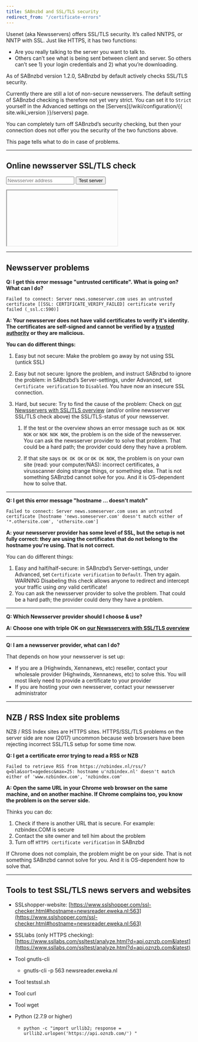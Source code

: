 ```yaml
---
title: SABnzbd and SSL/TLS security
redirect_from: "/certificate-errors"
---
```

Usenet (aka Newsservers) offers SSL/TLS security. It’s called NNTPS, or NNTP with SSL. Just like HTTPS, it has two functions:

* Are you really talking to the server you want to talk to.
* Others can’t see what is being sent between client and server. So others can’t see 1) your login credentials and 2) what you’re downloading.

As of SABnzbd version 1.2.0, SABnzbd by default actively checks SSL/TLS security.

Currently there are still a lot of non-secure newsservers. The default setting of SABnzbd checking is therefore not yet very strict. You can set it to `Strict` yourself in the Advanced settings on the [Servers](/wiki/configuration/{{ site.wiki_version }}/servers) page.

You can completely turn off SABnzbd’s security checking, but then your connection does not offer you the security of the two functions above.

This page tells what to do in case of problems.

-------------------

Online newsserver SSL/TLS check
-------------------

<form class="form-inline newsserver-test">
  <div class="form-group">
    <input type="text" class="form-control" id="newsserver-address" placeholder="Newsserver address">
    <button type="submit" class="btn btn-success">Test server <span class="glyphicon glyphicon-chevron-right"></span></button>
  </div>
</form>

<div class="progress newsserver-progress">
    <div class="progress-bar progress-bar-success progress-bar-striped active"></div>
</div>

<iframe id="newsserver-test-result" src=""></iframe>

<script type="text/javascript">
    $('.newsserver-test').on('submit', function() {
        // Clear first
        $('#newsserver-test-result').attr('src', '')
        // Show loading box
        $('.progress').show()
        // Fill the url
        $('#newsserver-test-result').attr('src', 'https://www.appelboor.com/cgi-bin/check_newsserver.py?server=' + $('#newsserver-address').val())
        // Track
        ga('send', 'event', 'servercheck', 'click', $('#newsserver-address').val(), {
                'transport': 'beacon'
            });
        return false
    })
    // Do the magic when done
    $('#newsserver-test-result').on('load', function() {
        $('.progress').hide()
        $(this).show();
    });

</script>


-------------------

Newsserver problems
-------------------
**Q: I get this error message "untrusted certificate". What is going on? What can I do?**

    Failed to connect: Server news.someserver.com uses an untrusted certificate [[SSL: CERTIFICATE_VERIFY_FAILED] certificate verify failed (_ssl.c:590)]

**A: Your newsserver does not have valid certificates to verify it's identity. The certificates are self-signed and cannot be verified by a [trusted authority](https://en.wikipedia.org/wiki/Certificate_authority) or they are malicious.**

**You can do different things:**

1. Easy but not secure: Make the problem go away by not using SSL (untick SSL)
2. Easy but not secure: Ignore the problem, and instruct SABnzbd to ignore the problem: in SABnzbd’s Server-settings, under Advanced, set `Certificate verification` to `Disabled`. You have now an insecure SSL connection.
3. Hard, but secure: Try to find the cause of the problem: Check on [our Newsservers with SSL/TLS overview](https://www.appelboor.com/newsservers/newsservers-with-SSL.html) (and/or online newsserver SSL/TLS check above) the SSL/TLS-status of your newsserver.

    1. If the test or the overview shows an error message such as `OK NOK NOK` or `NOK NOK NOK`, the problem is on the side of the newsserver. You can ask the newsserver provider to solve that problem. That could be a hard path; the provider could deny they have a problem.

    2. If that site says `OK OK OK` or `OK OK NOK`, the problem is on your own site (read: your computer/NAS): incorrect certificates, a virusscanner doing strange things, or something else. That is not something SABnzbd cannot solve for you. And it is OS-dependent how to solve that.

* * *


**Q: I get this error message "hostname ... doesn't match"**

    Failed to connect: Server news.someserver.com uses an untrusted certificate [hostname 'news.someserver.com' doesn't match either of '*.othersite.com', 'othersite.com']

**A: your newsserver provider has some level of SSL, but the setup is not fully correct: they are using the certificates that do not belong to the hostname you're using. That is not correct.**

You can do different things:

1. Easy and half/half-secure: in SABnzbd’s Server-settings, under Advanced, set `Certificate verification` to `Default`. Then try again.<br> <span class="label label-warning">WARNING</span> Disabeling this check allows anyone to redirect and intercept your traffic using *any* valid certificate!
2. You can ask the newsserver provider to solve the problem. That could be a hard path; the provider could deny they have a problem.

* * *

**Q: Which Newsserver provider should I choose & use?**

**A: Choose one with triple OK on [our Newsservers with SSL/TLS overview](https://www.appelboor.com/newsservers/newsservers-with-SSL.html)**

* * *

**Q: I am a newsserver provider, what can I do?**

That depends on how your newsserver is set up:

* If you are a (Highwinds, Xennanews, etc) reseller, contact your wholesale provider (Highwinds, Xennanews, etc) to solve this. You will most likely need to provide a certificate to your provider
* If you are hosting your own newsserver, contact your newsserver administrator

-------------------

NZB / RSS Index site problems
-----------------------------

NZB / RSS Index sites are HTTPS sites. HTTPS/SSL/TLS problems on the server side are now (2017) uncommon because web browsers have been rejecting incorrect SSL/TLS setup for some time now.

**Q: I get a certificate error trying to read a RSS or NZB**

    Failed to retrieve RSS from https://nzbindex.nl/rss/?q=bla&sort=agedesc&max=25: hostname u'nzbindex.nl' doesn't match either of 'www.nzbindex.com', 'nzbindex.com'

**A: Open the same URL in your Chrome web browser on the same machine, and on another machine. If Chrome complains too, you know the problem is on the server side.**

Thinks you can do:

1. Check if there is another URL that is secure. For example: nzbindex.COM is secure
2. Contact the site owner and tell him about the problem
3. Turn off `HTTPS certificate verification` in SABnzbd

If Chrome does not complain, the problem might be on your side. That is not something SABnzbd cannot solve for you. And it is OS-dependent how to solve that.

-------------------

Tools to test SSL/TLS news servers and websites
-----------------------------------------------

* SSLshopper-website: [https://www.sslshopper.com/ssl-checker.html#hostname=newsreader.eweka.nl:563](https://www.sslshopper.com/ssl-checker.html#hostname=newsreader.eweka.nl:563)

* SSLlabs (only HTTPS checking): [https://www.ssllabs.com/ssltest/analyze.html?d=api.oznzb.com&latest](https://www.ssllabs.com/ssltest/analyze.html?d=api.oznzb.com&latest)

* Tool gnutls-cli
    * gnutls-cli -p 563 newsreader.eweka.nl
* Tool testssl.sh
* Tool curl
* Tool wget
* Python (2.7.9 or higher)
    * `python -c "import urllib2; response = urllib2.urlopen('https://api.oznzb.com/') "`

